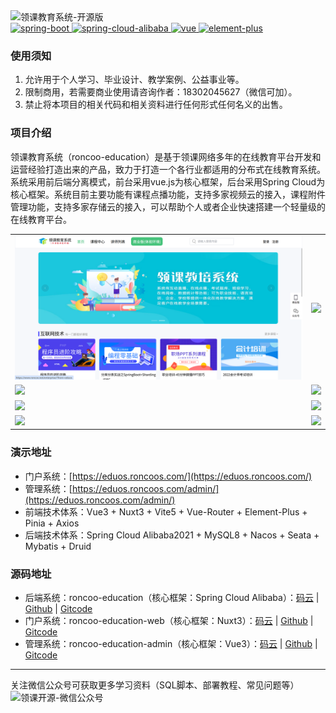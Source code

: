 <div>
    <img src="distribution/images/logo.jpg" alt="领课教育系统-开源版"/>
    <div>
        <a href="http://spring.io/projects/spring-boot">
            <img src="https://img.shields.io/badge/spring--boot-3.2.4-blue.svg" alt="spring-boot">
        </a>
        <a href="https://spring.io/projects/spring-cloud-alibaba">
            <img src="https://img.shields.io/badge/spring--cloud--alibaba-2023.0.1.0-blue.svg" alt="spring-cloud-alibaba">
        </a> 
        <a href="https://cn.vuejs.org/">
            <img src="https://img.shields.io/badge/vue-3.5.20-blue.svg" alt="vue">
        </a> 
        <a href="https://element-plus.org/">
            <img src="https://img.shields.io/badge/element--plus-2.9.9-blue.svg" alt="element-plus">
        </a> 
    </div>
</div>

### 使用须知

1. 允许用于个人学习、毕业设计、教学案例、公益事业等。
2. 限制商用，若需要商业使用请咨询作者：18302045627（微信可加）。
3. 禁止将本项目的相关代码和相关资料进行任何形式任何名义的出售。

### 项目介绍

领课教育系统（roncoo-education）是基于领课网络多年的在线教育平台开发和运营经验打造出来的产品，致力于打造一个各行业都适用的分布式在线教育系统。系统采用前后端分离模式，前台采用vue.js为核心框架，后台采用Spring
Cloud为核心框架。系统目前主要功能有课程点播功能，支持多家视频云的接入，课程附件管理功能，支持多家存储云的接入，可以帮助个人或者企业快速搭建一个轻量级的在线教育平台。

<table>
  <tr>
    <td><img src="distribution/images/web1.png"/></td>
    <td><img src="distribution/images/web2.png"/></td>
  </tr>
  <tr>
    <td><img src="distribution/images/web3.png"/></td>
    <td><img src="distribution/images/web4.png"/></td>
  </tr>
  <tr>
    <td><img src="distribution/images/admin1.png"/></td>
    <td><img src="distribution/images/admin2.png"/></td>
  </tr>
  <tr>
    <td><img src="distribution/images/admin3.png"/></td>
    <td><img src="distribution/images/admin4.png"/></td>
  </tr>
</table>

### 演示地址

* 门户系统：[https://eduos.roncoos.com/](https://eduos.roncoos.com/)
* 管理系统：[https://eduos.roncoos.com/admin/](https://eduos.roncoos.com/admin/)
* 前端技术体系：Vue3 + Nuxt3 + Vite5 + Vue-Router + Element-Plus + Pinia + Axios
* 后端技术体系：Spring Cloud Alibaba2021 + MySQL8 + Nacos + Seata + Mybatis + Druid

### 源码地址

* 后端系统：roncoo-education（核心框架：Spring Cloud Alibaba）：[码云](https://gitee.com/roncoocom/roncoo-education) | [Github](https://github.com/roncoo/roncoo-education) | [Gitcode](https://gitcode.com/roncoocom/roncoo-education)
* 门户系统：roncoo-education-web（核心框架：Nuxt3）：[码云](https://gitee.com/roncoocom/roncoo-education-web) | [Github](https://github.com/roncoo/roncoo-education-web) | [Gitcode](https://gitcode.com/roncoocom/roncoo-education-web)
* 管理系统：roncoo-education-admin（核心框架：Vue3）：[码云](https://gitee.com/roncoocom/roncoo-education-admin) | [Github](https://github.com/roncoo/roncoo-education-admin) | [Gitcode](https://gitcode.com/roncoocom/roncoo-education-admin)

---
<div>关注微信公众号可获取更多学习资料（SQL脚本、部署教程、常见问题等）</div>
<img src="distribution/images/gzh.png" alt="领课开源-微信公众号" width="600"/>
